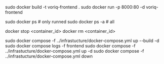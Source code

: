 sudo docker build -t voriq-frontend .
sudo docker run -p 8000:80 -d voriq-frontend

sudo docker ps        # only runned
sudo docker ps -a     # all

docker stop <container_id>
docker rm <container_id>
<!-- !!!!!! -->
sudo docker compose -f ../infrastucture/docker-compose.yml up --build -d
sudo docker compose logs -f frontend
sudo docker compose -f ../infrastucture/docker-compose.yml up -d
sudo docker compose -f ../infrastucture/docker-compose.yml down


